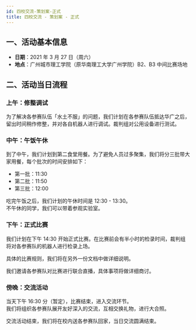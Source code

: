 ```yaml
---
id: 四校交流-策划案-正式
title: 四校交流 - 策划案 - 正式
---
```


## 一、活动基本信息

- **日期**：2021 年 3 月 27 日（周六）
- **地点**：广州城市理工学院（原华南理工大学广州学院）B2、B3 中间比赛场地

## 二、活动当日流程

### 上午：修整调试

为了解决各参赛队伍「水土不服」的问题，我们计划在各参赛队伍抵达华广之后，留出时间稍作修整，并对各自机器人进行调试。裁判组对公用设备进行测试。

### 中午：午饭午休

到了中午，我们计划到第二食堂用餐。为了避免人员过多聚集，我们将分三批带大家用餐，每个批次的时间安排如下：

- 第一批：11:30
- 第二批：11:50
- 第三批：12:00

吃完午饭之后，我们计划的午休时间是 12:30 - 13:30。  
不午休的同学，我们可以带着参观实验室。

### 下午：正式比赛

我们计划在下午 14:30 开始正式比赛。在比赛前会有半小时的检录时间，裁判组将对各参赛队的机器人进行检录上场。

具体的比赛规则，我们将在另外一份文档中做详细说明。

我们邀请各参赛队对比赛进行联合直播，具体事项将做详细商讨。

### 傍晚：交流活动

当天下午 16:30 分（暂定），比赛结束，进入交流环节。  
我们将组织各参赛队展开友好深入的交流，互相交换礼物，进行大合照。

交流活动结束，我们将在校内送各参赛队回家，当日交流圆满结束。
